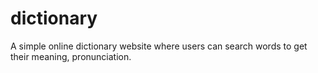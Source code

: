 # dictionary
A simple  online dictionary website where users can search words to get their meaning, pronunciation.
